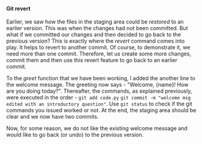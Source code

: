 #### Git revert

Earlier, we saw how the files in the staging area could be *restored* to an earlier version. This was when the changes
had not been committed. But what if we committed our changes and then decided to go back to the previous version? This
is exactly where the *revert* command comes into play. It helps to revert to another commit. Of course, to demonstrate
it, we need more than one commit. Therefore, let us create some more changes, commit them and then use this revert
feature to go back to an earlier commit.

To the *greet* function that we have been working, I added the another line to the welcome message. The greeting now
says - "Welcome, {name}! How are you doing today?". Thereafter, the commands, as explained previously, were executed in
the order - `git add code.py` `git commit -m "welcome msg edited with an introductory question"`. Use `git status` to
check if the git commands you issued worked or not. At the end, the staging area should be clear and we now have two
commits.

Now, for some reason, we do not like the existing welcome message and would like to go back (or *undo*) to the previous
version.